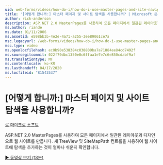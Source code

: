 ```yaml
---
uid: web-forms/videos/how-do-i/how-do-i-use-master-pages-and-site-navigation
title: '[어떻게 합니까:] 마스터 페이지 및 사이트 탐색을 사용합니까? | Microsoft 문서'
author: rick-anderson
description: ASP.NET 2.0 MasterPages를 사용하여 모든 페이지에서 일관된 레이아웃과 디자인으로 웹 사이트를 만듭니다. 웹 사이트에 내비게이션을 추가하는 것이 얼마나 쉬운지 확인하세요...
ms.author: riande
ms.date: 01/11/2006
ms.assetid: e598bb3b-4e2e-4a71-a255-3ee89061ce7a
msc.legacyurl: /web-forms/videos/how-do-i/how-do-i-use-master-pages-and-site-navigation
msc.type: video
ms.openlocfilehash: ec0b90e538384c038809ba7a71884ee84cd7492f
ms.sourcegitcommit: 022f79dbc1350e0c6ffaa1e7e7c6e850cdabf9af
ms.translationtype: MT
ms.contentlocale: ko-KR
ms.lasthandoff: 04/17/2020
ms.locfileid: "81543537"
---
```

# <a name="how-do-i-use-master-pages-and-site-navigation"></a>[어떻게 합니까:] 마스터 페이지 및 사이트 탐색을 사용합니까?

[로 마이크로 소프트](https://github.com/microsoft)

ASP.NET 2.0 MasterPages를 사용하여 모든 페이지에서 일관된 레이아웃과 디자인으로 웹 사이트를 만듭니다. 새 TreeView 및 SiteMapPath 컨트롤을 사용하여 웹 사이트에 탐색을 추가하는 것이 얼마나 쉬운지 확인합니다.

[&#9654; 동영상 보기 (13분)](https://channel9.msdn.com/Blogs/ASP-NET-Site-Videos/how-do-i-use-master-pages-and-site-navigation)
